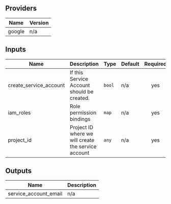 ## Providers

| Name | Version |
|------|---------|
| google | n/a |

## Inputs

| Name | Description | Type | Default | Required |
|------|-------------|------|---------|:-----:|
| create\_service\_account | If this Service Account should be created. | `bool` | n/a | yes |
| iam\_roles | Role permission bindings | `map` | n/a | yes |
| project\_id | Project ID where we will create the service account | `any` | n/a | yes |

## Outputs

| Name | Description |
|------|-------------|
| service\_account\_email | n/a |


